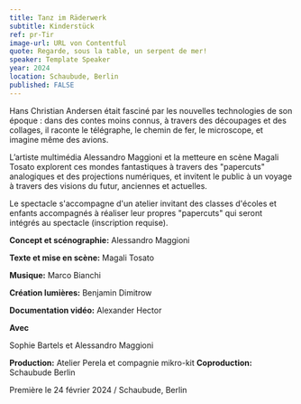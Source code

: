 ```yaml
---
title: Tanz im Räderwerk
subtitle: Kinderstück
ref: pr-Tir
image-url: URL von Contentful
quote: Regarde, sous la table, un serpent de mer!
speaker: Template Speaker
year: 2024
location: Schaubude, Berlin
published: FALSE
---
```


Hans Christian Andersen était fasciné par les nouvelles technologies de son époque : dans des contes moins connus, à travers des découpages et des collages, il raconte le télégraphe, le chemin de fer, le microscope, et imagine même des avions. 

L’artiste multimédia Alessandro Maggioni et la metteure en scène Magali Tosato explorent ces mondes fantastiques à travers des "papercuts" analogiques et des projections numériques, et invitent le public à un voyage à travers des visions du futur, anciennes et actuelles.

Le spectacle s'accompagne d'un atelier invitant des classes d'écoles et enfants accompagnés à réaliser leur propres "papercuts" qui seront intégrés au spectacle (inscription requise). 

**Concept et scénographie:** Alessandro Maggioni 

**Texte et mise en scène:** Magali Tosato

**Musique:** Marco Bianchi

**Création lumières:** Benjamin Dimitrow

**Documentation vidéo:** Alexander Hector



**Avec**

Sophie Bartels et Alessandro Maggioni

**Production:** Atelier Perela et compagnie mikro-kit
**Coproduction:** Schaubude Berlin


Première le 24 février 2024 / Schaubude, Berlin 
